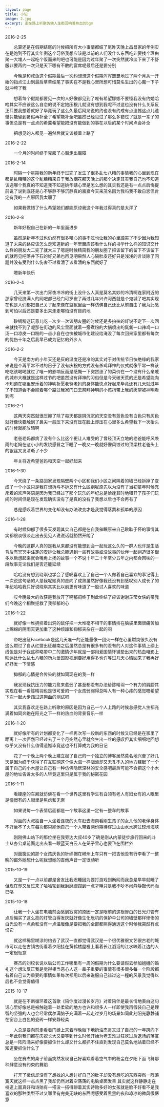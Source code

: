 ```yaml
---
layout: page
title: 小记
image: 2.jpg
excerpt: 走在路上听歌仿佛人生都回响着热血的bgm
---
```

2016-2-25

　　总算还是在假期结尾的时候把所有大小事情都结了尾昨天晚上昌昌家的年例实在是饱到不行其实年例这个习俗我想应该是以前的人们没什么东西吃非要找个理由聚一大堆人一起吃个饭而来的吧也可能是因为过年聚了一次突然就冷淡下来了不舒服非要再约一次只是天下哪有不散的宴席呢最后还是要分别

　　今晚是和咸鱼这个假期最后一次约想想这个假期浑浑噩噩地过了两个月从一开始的指点江山到最后草草结尾了事实在不是我心里所想可惜莫名生出的心魔一下子就冲垮了我

　　想着每个假期都要见一次的人好像都见到了唯有希望娜娜不要怪我没有约她哈哈其实不应该这么自恋的说不定她压根儿就没有想到我呢不过这也没有什么关系反正只要我想着就好了毕竟玩了这么久最后阿龙说的约也没有约成有点遗憾这点儿遗憾只能留到暑假再补全了希望能补全吧虽然已经见过了那么多错过了就是一辈子的事但总是有一点点的希冀希望能把没有能做到的事在以后的某个时间点会补全

　　把想见的人都见一遍然后就又该接着上路了

2016-2-22

　　一个月的时间终于克服了心魔走出魔障

2016-2-14

　　时隔一个星期我的新年终于过完了发生了很多乱七八糟的事情我的心里到现在都是乱糟糟的这个乱糟糟来自于我放烟花那天晚上的那个决定其实我自己也不知道该选哪个我真的不知道我不知道姚华婧心里是怎么想的其实我还是有一点点后悔提前说了说到底还是心不够静不够沉静真的嘉嘉今天来茂名因为我吗我不敢自恋但肯定有我的一点原因我太弱了

　　如果我做错了什么希望她们都能原谅我这个年我过得真的是太浑了

2016-2-8

　　新年好祝自己在新的一年里面进步

　　虽然是新年不过也仍然有很多糟心的事不过也让我的心里踏实了不少因为我知道了未来的路应该怎么走知道新的一年里面应该看什么样的书学什么样的知识交什么样的朋友大二完了就大三了嗯是时候精简我的朋友圈了把该留下的留下不该留下的就再见吧落井下石的好兄弟也再见吧果然人心隔肚皮还好只是浅浅的言谈除了问题并没有受到什么伤害不过看清了该看清的东西就好了

　　嗯新年快乐

2016-2-4

　　几天来第一次出门宵夜冷冷的街上没什么人真是莫名其妙的冷清啊连家附近的那家曾经挤满人的网吧都已经门可罗雀了再过几年兴许河西就是个鬼城了吧其实现在也是人们都把自己关了起来像在监狱里面一样仿佛自己还比从前自由了我为此感到可怕以后还是要多出来走走哪怕没有目的地

　　砂锅粉这玩意儿吃一次少一次该朋友圈的时候还是多拍拍的好说不定下一次回来就找不到了呢那在街边的风尘里面就着一旁煮粉的大锅喷出的氤氲一口辣鸡一口汤一口凉皮一口粉的一点小自在也快被城市化建设给淹没了每次回来家里都有每次的忧伤十年之后我早已成为记忆的外乡人

2016-2-2

　　今天是南方的小年天还是灰的温度还是冷的其实对于对传统节日快绝缘的我家来说是个再平常不过的日子了没有庆祝的方式没有杀鸡拜神的仪式就像平常一样该吃吃该喝喝就过了唯一的影响反而是感慨一下突然涨了的菜价在一个没有什么亲戚的城市大概就是这样过节的吧虽然没有拜神的习俗但是今天破天荒的还是希望能向不知道在哪里安乐着的神明祈愿老爸老妈的身体能快点好起来毕竟还有几天就过年了不知道会不会顺着哪个路过我家门口去祭拜神明的小孩捎带上我的愿望被神明看到呢

2016-2-1

　　这两天突然就很压抑了除了每天都是阴沉沉的天空没有蓝色没有白色只有灰色就好像快要触到了鼻尖一般压下来没有压在脸上却压在心里多么希望我下一次抬头的时候就能放晴啊

　　老爸老妈都病了没有什么比这个更让人难受的了曾经顶天立地的老爸能呼风唤雨的老妈在这小小的发烧感冒之下睡了一晚又一晚就好像风蚀过的顶梁柱老爸头上的银丝又发清晰了不少

　　年关将近希望爸妈和天空一起好起来

2016-1-30

　　今天绕了一条路回家发现隔壁两个小区和我们小区之间隔着的墙已经拆掉了变成了一个小区只是我在想拆与不拆又有什么区别呢原先以为没有了当初童年时候充斥着的欢声笑语是因为我已经过了那个玩乐的年纪总是恰逢其时地错开了孩子们玩闹的时间但是现在发现确实没有了是真的没有了我想以后也不会再有了

　　总是感叹着世界的变化却没有办法改变才是我觉得落寞和孤单的原因

2016-1-28

　　有时候抑郁了很多天发现其实自己都是在自我催眠原来自己耿耿于怀的事情其实都很淡很淡走出去见见人说说话就豁然开朗了

　　今晚的这群人真的是我从来都没有能想到会一起玩这么久的一群人也许是生活背后有冥冥中注定的安排让我总能遇到一些有故事或没故事的伙伴一起创造很多很多以后想起来就会嘴角上扬的故事一个不说十年二十年至少五年之内都会回味的一段故事无论我们是否还能延续

　　哈哈没有想到晓琪也学会了感叹喜欢上了自己一个人做着自己喜欢的事记得上一次说这句话的人是我呢她真的走向了成熟虽然好像我还没有到感叹别人成长了的年纪哈哈我只好说晓琪其实比以前更有味道了一股讨人喜欢的味道

　　哎今晚最大的收获是我放开了啊郁闷终于到此终结了应该谢谢芷莹女侠的带我们今晚这个相聚拯救了我郁郁的心

2016-1-22

　　就好像一堆拥挤着出洞的鼠仔把一大堆毫不相干的事情挤在脑袋里面很痛苦加上绵绵的阴雨天更加重了这种烦躁和抑郁夹杂在一起的闷

　　帝吧出征Facebook是这几天唯一的正能量像一团火一样在心里燃烧很久没有这么燃过了自从红盟出征越南之后虽然总是有很多有的没有的人对这件事情上纲上线但是对于我这种略带中二的激情少年就是一部用爱国情怀铺垫出来的热血电影上映远比什么乱七八糟的所为爱国影视剧要好用得多也许等过几天心情回来了我再好好抒发一下情感

　　抑郁的心情是会传染的就如同现在的我一样

　　我发现我抗压力的能力愈来愈弱了甚至都没有办法给陈晴羽一个有力的肩膀其实现在看一看陈晴羽也是很可爱的一个女孩弱弱得总叫人有一种心疼的感觉嗯希望下次一起大步踏过这狗血的测试吧

　　其实我喜欢走在路上听歌的原因是因为自己一个人上路的时候总感觉人生都充满着如同奔跑在阳光之下一样的热血的背景音乐一样　　

2016-1-20

　　就好像所有的计划都变化了一样再次写一段新的东西的时候又已经是在家里了距离上一次俨然已经过去了三个月突然心里就会生出一丝的感叹但其实细细地回想似乎又没有什么值得遗憾毕竟这也不打算成为我的日记

　　花了一个晚上两个晚上建立起了自己的一个独立的博客居然莫名地兴奋了好几天是因为终于获得了在互联网这个像大海一样汹涌却又无孔不入的地方建起了一个属于自己的小木屋让自己有一种仿佛隐居深林的安全感吧最后可能不会把这个小木屋的地址告诉太多的人毕竟这里只是属于我的秘密花园

2016-1-11

　　看硬座的车厢就仿佛在看一个世界这里有学生有白领有老人有妇女有的人眼里是憧憬有的人眼里是焦虑和无奈

　　如果说每一个表情后面都是一个故事这里一定有一整车的故事

　　对面的大叔独自一人坐着连夜的火车赶去海南看刚生孩子的女儿他的老伴身体不好坐不了火车每次都只能他自己一个人带着两份期待穿过山山水水跨过琼州海峡

　　刚刚佛山站下的那位坐在我旁边大叔40岁了确是刚从内蒙徒步旅行回来的斗士从办公桌前面走出去看一眼蓝天白云人在笼子里心也要飞在围栏外

　　对面窗边的那个女孩灰色的针织帽在郴州上车只有一把吉他没有行李看了一整晚的窗外她想什么呢我想她的吉他声音一定很动听

2015-10-19

　　又是一个一点以前都是舍友比我迟睡因为要打游戏到断网而我总是早早就睡了但现在却又反过来了哈哈轮到我磨磨蹭蹭到一点才睡只是我不吵不闹静静敲代码而已咯

2015-10-18

　　让我一个人坐在电脑前面感到寂寞的原因一定是眼前的这根惨白的日光灯管有点后悔买了这么亮的灯管白得发灰就好像生化危机的保护伞公司的墙壁那样惨惨的白光没有一点柔和没有一点温暖像是要把我的全部都照得通透这个时候我突然有点恨它

　　就这样稀里糊涂的约去了武汉一直都觉得武汉是一个很优雅很文艺很古老的城市可以走在古镇古街看着夕阳挂在黄鹤楼屋桠上看着长江滔滔的江水映着江边的人一定很惬意

　　赛杰的刘校长说以后公司工作哪里有一周的假期为什么要请假去参加姐姐的婚礼这个想法反正我是觉得相当恶心人这一辈子重要的事情有很多很多每一个阶段都有着自己认为重要的事情如果每次都用以后来说服自己错过这一程的风景我觉得以后也不会觉得值得

2015-10-17

　　就是在不断循环着这首歌《陪你度过漫长岁月》对着陪伴是最长情地表白这句话心里好像总是被触碰着一处柔软的地方也许和很多人一样即使我再假装自己是理智的坚强的人也会经常偶尔满脑子充满着一起走过岁月的场景如同此刻阳光静静铺在窗台上白色的瓷砖一样安静轻柔

　　人总是要向前走看着门缝上夹着昨晚砸下地奶油杰哥又过了自己的一年跨向下一年此刻我们都在庆祝长大又要等到什么时候开始为老去难过狂欢过后退场的落寞总是一阵阵涌来好像要抓住什么却又什么都抓不住直到发现自己莫名地站着已经不知道要抓住什么了

　　坐在赛杰的桌子前面突然发现自己好喜欢看着空气中的粉尘在夕阳下面飞舞那种肆意没有约束的舞蹈

　　打开了微信却没有了想找的人想讨好自己的肚子却没有想吃的东西突然一阵落寞天就这样一点点黑了我却仍然对着空荡荡的电脑桌面发呆
其实就这样静静走在校道上面真好和诗贻有一搭没一搭得聊着其实诗贻多好的女孩就是脸不好看不是我喜欢的那种类型不过又哪里有完美无缺的东西呢感受着黑黑的夜和凉凉的微风很惬意